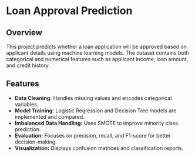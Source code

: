 <!DOCTYPE html>
<html lang="en">
<head>
    <meta charset="UTF-8">
    <meta name="viewport" content="width=device-width, initial-scale=1.0">
</head>
<body>
    <h1>Loan Approval Prediction</h1>
    <h2>Overview</h2>
    <p>
        This project predicts whether a loan application will be approved based on applicant details using machine learning models.
        The dataset contains both categorical and numerical features such as applicant income, loan amount, and credit history.
    </p>
    <h2>Features</h2>
    <ul>
        <li><strong>Data Cleaning:</strong> Handles missing values and encodes categorical variables.</li>
        <li><strong>Model Training:</strong> Logistic Regression and Decision Tree models are implemented and compared.</li>
        <li><strong>Imbalanced Data Handling:</strong> Uses SMOTE to improve minority class prediction.</li>
        <li><strong>Evaluation:</strong> Focuses on precision, recall, and F1-score for better decision-making.</li>
        <li><strong>Visualization:</strong> Displays confusion matrices and classification reports.</li>
    </ul>
</body>
</html>
